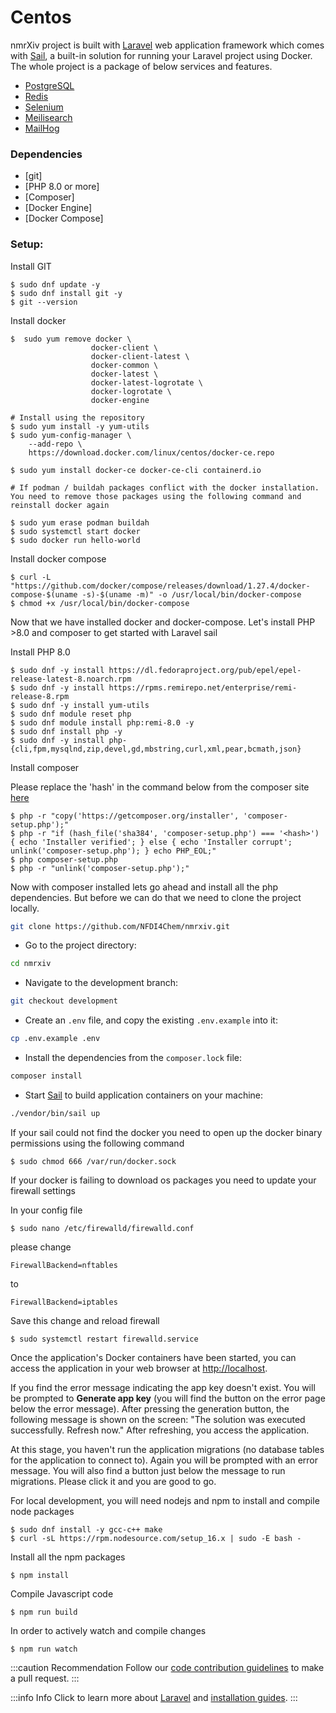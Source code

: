 # Centos

nmrXiv project is built with [Laravel](https://laravel.com/8.x) web application framework which comes with [Sail](https://laravel.com/8.x/sail), a built-in solution for running your Laravel project using Docker.
The whole project is a package of below services and features.

- [PostgreSQL](https://www.postgresql.org/)
- [Redis](https://redis.io/)
- [Selenium](https://www.selenium.dev/documentation/)
- [Meilisearch](https://docs.meilisearch.com/)
- [MailHog](https://mailtrap.io/blog/mailhog-explained/)

### Dependencies

- \[git\]
- \[PHP 8.0 or more\]
- \[Composer\]
- \[Docker Engine\]
- \[Docker Compose\]

### Setup:

Install GIT

```
$ sudo dnf update -y
$ sudo dnf install git -y
$ git --version
```

Install docker

```
$  sudo yum remove docker \
                  docker-client \
                  docker-client-latest \
                  docker-common \
                  docker-latest \
                  docker-latest-logrotate \
                  docker-logrotate \
                  docker-engine

# Install using the repository
$ sudo yum install -y yum-utils
$ sudo yum-config-manager \
    --add-repo \
    https://download.docker.com/linux/centos/docker-ce.repo

$ sudo yum install docker-ce docker-ce-cli containerd.io

# If podman / buildah packages conflict with the docker installation. You need to remove those packages using the following command and reinstall docker again

$ sudo yum erase podman buildah
$ sudo systemctl start docker
$ sudo docker run hello-world
```

Install docker compose

```
$ curl -L "https://github.com/docker/compose/releases/download/1.27.4/docker-compose-$(uname -s)-$(uname -m)" -o /usr/local/bin/docker-compose
$ chmod +x /usr/local/bin/docker-compose
```

Now that we have installed docker and docker-compose. Let's install PHP >8.0 and composer to get started with Laravel sail

Install PHP 8.0

```
$ sudo dnf -y install https://dl.fedoraproject.org/pub/epel/epel-release-latest-8.noarch.rpm
$ sudo dnf -y install https://rpms.remirepo.net/enterprise/remi-release-8.rpm
$ sudo dnf -y install yum-utils
$ sudo dnf module reset php
$ sudo dnf module install php:remi-8.0 -y
$ sudo dnf install php -y
$ sudo dnf -y install php-{cli,fpm,mysqlnd,zip,devel,gd,mbstring,curl,xml,pear,bcmath,json}
```

Install composer

Please replace the 'hash' in the command below from the composer site [here](https://getcomposer.org/download/)

```
$ php -r "copy('https://getcomposer.org/installer', 'composer-setup.php');"
$ php -r "if (hash_file('sha384', 'composer-setup.php') === '<hash>') { echo 'Installer verified'; } else { echo 'Installer corrupt'; unlink('composer-setup.php'); } echo PHP_EOL;"
$ php composer-setup.php
$ php -r "unlink('composer-setup.php');"
```

Now with composer installed lets go ahead and install all the php dependencies. But before we can do that we need to clone the project locally.

```bash
git clone https://github.com/NFDI4Chem/nmrxiv.git
```

- Go to the project directory:

```bash
cd nmrxiv
```

- Navigate to the development branch:

```bash
git checkout development
```

- Create an `.env` file, and copy the existing `.env.example` into it:

```bash
cp .env.example .env 
```

- Install the dependencies from the `composer.lock` file:

```bash
composer install
```

- Start [Sail](https://laravel.com/8.x/sail#starting-and-stopping-sail) to build application containers on your machine:

```bash
./vendor/bin/sail up
```

If your sail could not find the docker you need to open up the docker binary permissions using the following command

```
$ sudo chmod 666 /var/run/docker.sock
```

If your docker is failing to download os packages you need to update your firewall settings

In your config file

```
$ sudo nano /etc/firewalld/firewalld.conf
```

please change

```
FirewallBackend=nftables
```

to

```
FirewallBackend=iptables
```

Save this change and reload firewall

```
$ sudo systemctl restart firewalld.service
```

Once the application's Docker containers have been started, you can access the application in your web browser at [http://localhost](http://localhost).

If you find the error message indicating the app key doesn't exist. You will be prompted to <b>Generate app key</b> (you will find the button on the error page below the error message). After pressing the generation button, the following message is shown on the screen: "The solution was executed successfully. Refresh now." After refreshing, you access the application.

At this stage, you haven't run the application migrations (no database tables for the application to connect to). Again you will be prompted with an error message. You will also find a button just below the message to run migrations. Please click it and you are good to go.

For local development, you will need nodejs and npm to install and compile node packages

```
$ sudo dnf install -y gcc-c++ make 
$ curl -sL https://rpm.nodesource.com/setup_16.x | sudo -E bash - 
```

Install all the npm packages

```
$ npm install
```

Compile Javascript code

```
$ npm run build
```

In order to actively watch and compile changes

```
$ npm run watch
```

:::caution Recommendation
Follow our [code contribution guidelines](/developer-guides/code-contribution-guidelines) to make a pull request.
:::

:::info Info
Click to learn more about [Laravel](https://laravel.com/9.x) and [installation guides](https://laravel.com/9.x/installation).
:::

